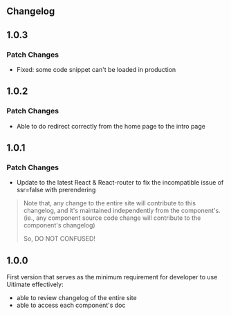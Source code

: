 ## Changelog

## 1.0.3

### Patch Changes

- Fixed: some code snippet can't be loaded in production

## 1.0.2

### Patch Changes

- Able to do redirect correctly from the home page to the intro page

## 1.0.1

### Patch Changes

- Update to the latest React & React-router to fix the incompatible issue of ssr=false with prerendering

> Note that, any change to the entire site will contribute to this changelog, and it's maintained independently from the component's.
> (ie., any component source code change will contribute to the component's changelog)
>
> So, DO NOT CONFUSED!

## 1.0.0

First version that serves as the minimum requirement for developer to use Uitimate effectively:

- able to review changelog of the entire site
- able to access each component's doc
